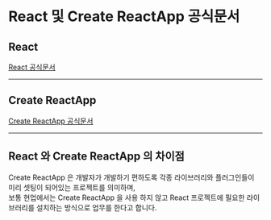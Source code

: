 # React 및 Create ReactApp 공식문서

## React

[React 공식문서](https://reactjs.org/docs/getting-started.html)

---

## Create ReactApp

[Create ReactApp 공식문서](https://create-react-app.dev/docs/getting-started)

---

## React 와 Create ReactApp 의 차이점

Create ReactApp 은 개발자가 개발하기 편하도록 각종 라이브러리와 플러그인들이 미리 셋팅이 되어있는 프로젝트를 의미하며,  
보통 현업에서는 Create ReactApp 을 사용 하지 않고 React 프로젝트에 필요한 라이브러리를 설치하는 방식으로 업무를 한다고 합니다.

